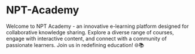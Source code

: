 # NPT-Academy
Welcome to NPT Academy - an innovative e-learning platform designed for collaborative knowledge sharing. Explore a diverse range of courses, engage with interactive content, and connect with a community of passionate learners. Join us in redefining education! 🌐📚
